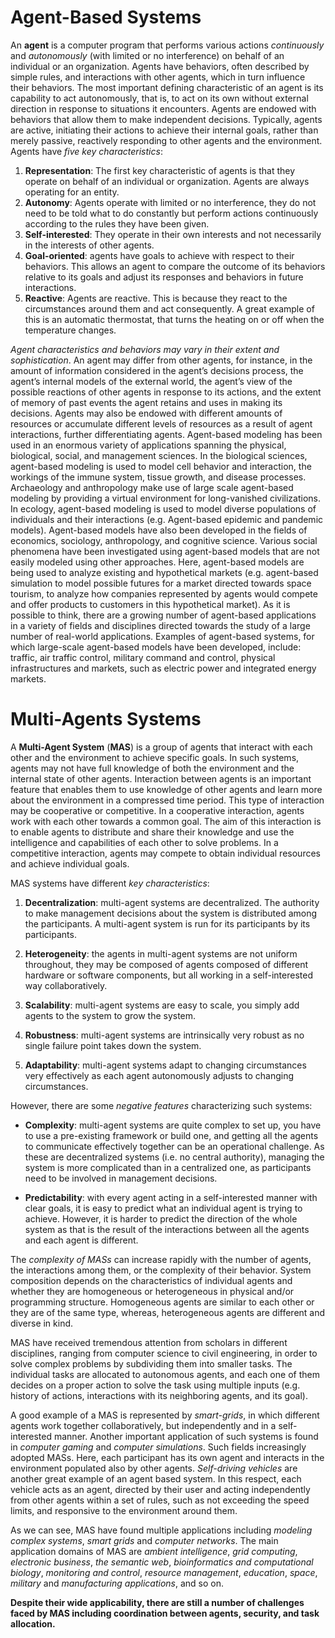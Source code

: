 # Agent-Based Systems

An **agent** is a computer program that performs various actions _continuously_ and _autonomously_  (with limited or no interference) on behalf of an individual or an organization. Agents have behaviors, often described by simple rules, and interactions with other agents, which in turn influence their behaviors. The most important defining characteristic of an agent is its capability to act autonomously, that is, to act on its own without external direction in response to situations it encounters. Agents are endowed with behaviors that allow them to make independent decisions. Typically, agents are active, initiating their actions to achieve their internal goals, rather than merely passive, reactively responding to other agents and the environment. Agents have _five key characteristics_:

1. **Representation**: The first key characteristic of agents is that they operate on behalf of an individual or organization. Agents are always operating for an entity. 
2. **Autonomy**: Agents operate with limited or no interference, they do not need to be told what to do constantly but perform actions continuously according to the rules they have been given.
3. **Self-interested**: They operate in their own interests and not necessarily in the interests of other agents.
4. **Goal-oriented**:  agents have goals to achieve with respect to their behaviors. This allows an agent to compare the outcome of its behaviors relative to its goals and adjust its responses and behaviors in future interactions.
5. **Reactive**: Agents are reactive. This is because they react to the circumstances around them and act consequently. A great example of this is an automatic thermostat, that turns the heating on or off when the temperature changes.

_Agent characteristics and behaviors may vary in their extent and sophistication_. An agent may differ from other agents, for instance, in the amount of information considered in the agent’s decisions process, the agent’s internal models of the external world, the agent’s view of the possible reactions of other agents in response to its actions, and the extent of memory of past events the agent retains and uses in making its decisions. Agents may also be endowed with different amounts of resources or accumulate different levels of resources as a result of agent interactions, further differentiating agents.
Agent-based modeling has been used in an enormous variety of applications spanning the physical, biological, social, and management sciences. In the biological sciences, agent-based modeling is used to model cell behavior and interaction, the workings of the immune system, tissue growth, and disease processes. Archaeology and anthropology make use of large scale agent-based modeling by providing a virtual environment for long-vanished civilizations. In ecology, agent-based modeling is used to model diverse populations of individuals and their interactions (e.g. Agent-based epidemic and pandemic models). Agent-based models have also been developed in the fields of economics, sociology, anthropology, and cognitive science. Various social phenomena have been investigated using agent-based models that are not easily modeled using other approaches. ​​Here, agent-based models are being used to analyze existing and hypothetical markets (e.g. agent-based simulation to model possible futures for a market directed towards space tourism, to analyze how companies represented by agents would compete and offer products to customers in this hypothetical market).   As it is possible to think, there are a growing number of agent-based applications in a variety of fields and disciplines directed towards the study of a large number of real-world applications. Examples of agent-based systems, for which large-scale agent-based models have been developed, include: traffic, air traffic control, military command and control, physical infrastructures and markets, such as electric power and integrated energy markets. 

# Multi-Agents Systems
A **Multi-Agent System** (**MAS**) is a group of agents that interact with each other and the environment to achieve specific goals. In such systems, agents may not have full knowledge of both the environment and the internal state of other agents. Interaction between agents is an important feature that enables them to use knowledge of other agents and learn more about the environment in a compressed time period. This type of interaction may be cooperative or competitive. In a cooperative interaction, agents work with each other towards a common goal. The aim of this interaction is to enable agents to distribute and share their knowledge and use the intelligence and capabilities of each other to solve problems. In a competitive interaction, agents may compete to obtain individual resources and achieve individual goals. 

MAS systems have different _key characteristics_:

1. **Decentralization**: multi-agent systems are decentralized. The authority to make management decisions about the system is distributed among the participants. A multi-agent system is run for its participants by its participants.

2. **Heterogeneity**: the agents in multi-agent systems are not uniform throughout, they may be composed of agents composed of different hardware or software components, but all working in a self-interested way collaboratively.

3. **Scalability**: multi-agent systems are easy to scale, you simply add agents to the system to grow the system.

4. **Robustness**: multi-agent systems are intrinsically very robust as no single failure point takes down the system. 

5. **Adaptability**: multi-agent systems adapt to changing circumstances very effectively as each agent autonomously adjusts to changing circumstances.

However, there are some _negative features_ characterizing such systems:

- **Complexity**: multi-agent systems are quite complex to set up, you have to use a pre-existing framework or build one, and getting all the agents to communicate effectively together can be an operational challenge. As these are decentralized systems (i.e. no central authority), managing the system is more complicated than in a centralized one, as participants need to be involved in management decisions.

- **Predictability**: with every agent acting in a self-interested manner with clear goals, it is easy to predict what an individual agent is trying to achieve. However, it is harder to predict the direction of the whole system as that is the result of the interactions between all the agents and each agent is different. 


The _complexity of MASs_ can increase rapidly with the number of agents, the interactions among them, or the complexity of their behavior. System composition depends on the characteristics of individual agents and whether they are homogeneous or heterogeneous in physical and/or programming structure. Homogeneous agents are similar to each other or they are of the same type, whereas, heterogeneous agents are different and diverse in kind. 

MAS have received tremendous attention from scholars in different disciplines, ranging from computer science to civil engineering, in order to solve complex problems by subdividing them into smaller tasks. The individual tasks are allocated to autonomous agents, and each one of them decides on a proper action to solve the task using multiple inputs (e.g. history of actions, interactions with its neighboring agents, and its goal). 

A good example of a MAS is represented by _smart-grids_, in which different agents work together collaboratively, but independently and in a self-interested manner. Another important application of such systems is found in _computer gaming_ and _computer simulations_. Such fields increasingly adopted MASs. Here, each participant has its own agent and interacts in the environment populated also by other agents. _Self-driving vehicles_ are another great example of an agent based system. In this respect, each vehicle acts as an agent, directed by their user and acting independently from other agents within a set of rules, such as not exceeding the speed limits, and responsive to the environment around them. 

As we can see, MAS have found multiple applications including _modeling complex systems_, _smart grids_ and _computer networks_. The main application domains of MAS are _ambient intelligence_, _grid computing_, _electronic business_, _the semantic web_, _bioinformatics and computational biology_, _monitoring and control_, _resource management_, _education_, _space_, _military_ and _manufacturing applications_, and so on.
 
**Despite their wide applicability, there are still a number of challenges faced by MAS including coordination between agents, security, and task allocation.**
